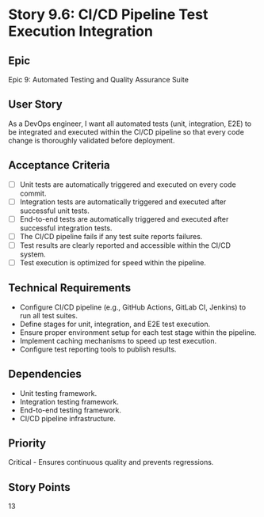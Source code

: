 # Story 9.6: CI/CD Pipeline Test Execution Integration

## Epic

Epic 9: Automated Testing and Quality Assurance Suite

## User Story

As a DevOps engineer, I want all automated tests (unit, integration, E2E) to be integrated and executed within the CI/CD pipeline so that every code change is thoroughly validated before deployment.

## Acceptance Criteria

- [ ] Unit tests are automatically triggered and executed on every code commit.
- [ ] Integration tests are automatically triggered and executed after successful unit tests.
- [ ] End-to-end tests are automatically triggered and executed after successful integration tests.
- [ ] The CI/CD pipeline fails if any test suite reports failures.
- [ ] Test results are clearly reported and accessible within the CI/CD system.
- [ ] Test execution is optimized for speed within the pipeline.

## Technical Requirements

- Configure CI/CD pipeline (e.g., GitHub Actions, GitLab CI, Jenkins) to run all test suites.
- Define stages for unit, integration, and E2E test execution.
- Ensure proper environment setup for each test stage within the pipeline.
- Implement caching mechanisms to speed up test execution.
- Configure test reporting tools to publish results.

## Dependencies

- Unit testing framework.
- Integration testing framework.
- End-to-end testing framework.
- CI/CD pipeline infrastructure.

## Priority

Critical - Ensures continuous quality and prevents regressions.

## Story Points

13
